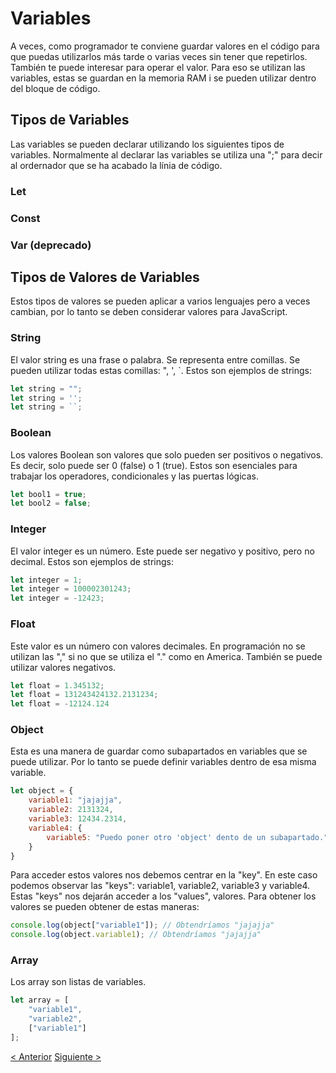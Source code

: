 # Variables
A veces, como programador te conviene guardar valores en el código para que puedas utilizarlos más tarde o varias veces sin tener que repetirlos. También te puede interesar para operar el valor. Para eso se utilizan las variables, estas se guardan en la memoria RAM i se pueden utilizar dentro del bloque de código.

## Tipos de Variables
Las variables se pueden declarar utilizando los siguientes tipos de variables. Normalmente al declarar las variables se utiliza una ";" para decir al ordernador que se ha acabado la línia de código.

### Let

### Const

### Var (deprecado)


## Tipos de Valores de Variables
Estos tipos de valores se pueden aplicar a varios lenguajes pero a veces cambian, por lo tanto se deben considerar valores para JavaScript.

### String
El valor string es una frase o palabra. Se representa entre comillas. Se pueden utilizar todas estas comillas: ", ', `.
Estos son ejemplos de strings:
```js
let string = "";
let string = '';
let string = ``;
```

### Boolean
Los valores Boolean son valores que solo pueden ser positivos o negativos. Es decir, solo puede ser 0 (false) o 1 (true). Estos son esenciales para trabajar los operadores, condicionales y las puertas lógicas.
```js
let bool1 = true;
let bool2 = false;
```

### Integer
El valor integer es un número. Este puede ser negativo y positivo, pero no decimal.
Estos son ejemplos de strings:
```js
let integer = 1;
let integer = 100002301243;
let integer = -12423;
```

### Float
Este valor es un número con valores decimales. En programación no se utilizan las "," si no que se utiliza el "." como en America. También se puede utilizar valores negativos.
```js
let float = 1.345132;
let float = 131243424132.2131234;
let float = -12124.124
```

### Object
Esta es una manera de guardar como subapartados en variables que se puede utilizar. Por lo tanto se puede definir variables dentro de esa misma variable.
```js
let object = {
    variable1: "jajajja",
    variable2: 2131324,
    variable3: 12434.2314,
    variable4: {
        variable5: "Puedo poner otro 'object' dento de un subapartado."
    }
}
```

Para acceder estos valores nos debemos centrar en la "key". En este caso podemos observar las "keys": variable1, variable2, variable3 y variable4. Estas "keys" nos dejarán acceder a los "values", valores.
Para obtener los valores se pueden obtener de estas maneras:
```js
console.log(object["variable1"]); // Obtendríamos "jajajja"
console.log(object.variable1); // Obtendríamos "jajajja"
```

### Array
Los array son listas de variables.
```js
let array = [
    "variable1",
    "variable2",
    ["variable1"]
];

```


[< Anterior](./4-Hello-World.md) [Siguiente >](./6-Operadores.md)